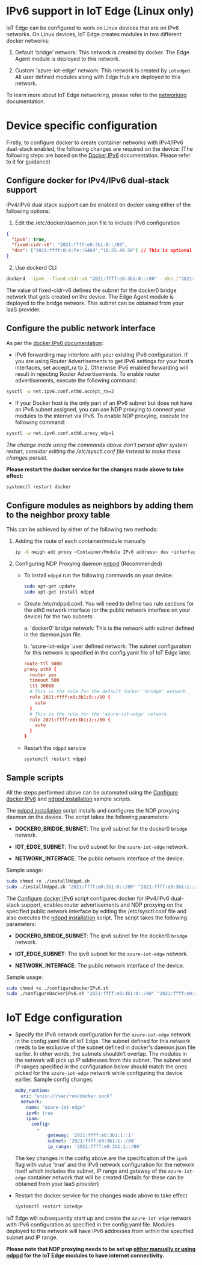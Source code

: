 # IPv6 support in IoT Edge (Linux only)

IoT Edge can be configured to work on Linux devices that are on IPv6 networks. On Linux devices, IoT Edge creates modules in two different docker networks:

1. Default 'bridge' network: This network is created by docker. The Edge Agent module is deployed to this network.

2. Custom 'azure-iot-edge' network: This network is created by `iotedged`. All user defined modules along with Edge Hub are deployed to this network.

To learn more about IoT Edge networking, please refer to the [networking](./networking.md) documentation.

# Device specific configuration

Firstly, to configure docker to create container networks with IPv4/IPv6 dual-stack enabled, the following changes are required on the device:
(The following steps are based on the [Docker IPv6][1] documentation. Please refer to it for guidance)

## Configure docker for IPv4/IPv6 dual-stack support

IPv4/IPv6 dual stack support can be enabled on docker using either of the following options:

1. Edit the /etc/docker/daemon.json file to include IPv6 configuration

  ```json
  {
    "ipv6": true,
    "fixed-cidr-v6": "2021:ffff:e0:3b1:0::/80",
    "dns": ["2021:ffff:0:4:fe::6464","10.55.40.50"] // This is optional
  }
  ```

2. Use dockerd CLI

```bash
dockerd --ipv6 --fixed-cidr-v6 "2021:ffff:e0:3b1:0::/80" --dns ["2021:ffff:0:4:fe::6464","10.55.40.50"]
```

The value of fixed-cidr-v6 defines the subnet for the docker0 bridge network that gets created on the device. The Edge Agent module is deployed to the bridge network. This subnet can be obtained from your IaaS provider.

## Configure the public network interface

As per the [docker IPv6 documentation][1]:

* IPv6 forwarding may interfere with your existing IPv6 configuration. If you are using Router Advertisements to get IPv6 settings for your host’s interfaces, set accept_ra to 2. Otherwise IPv6 enabled forwarding will result in rejecting Router Advertisements. To enable router advertisements, execute the following command:

```bash
sysctl -w net.ipv6.conf.eth0.accept_ra=2
```

* If your Docker host is the only part of an IPv6 subnet but does not have an IPv6 subnet assigned, you can use NDP proxying to connect your modules to the internet via IPv6. To enable NDP proxying, execute the following command:

```bash
sysctl -w net.ipv6.conf.eth0.proxy_ndp=1
```

*The change made using the commands above don't persist after system restart, consider editing the /etc/sysctl.conf file instead to make these changes persist.*

**Please restart the docker service for the changes made above to take effect:**

```bash
systemctl restart docker
```

## Configure modules as neighbors by adding them to the neighbor proxy table

This can be achieved by either of the following two methods:

1. Adding the route of each container/module manually

    ```bash
    ip -6 neigh add proxy <Container/Module IPv6 address> dev <interface such as 'eth0'>
    ```

2. Configuring NDP Proxying daemon [ndppd][2] (Recommended)

   * To install `ndppd` run the following commands on your device:

      ```bash
      sudo apt-get update
      sudo apt-get install ndppd
      ```

   * Create /etc/ndppd.conf. You will need to define two rule sections for the eth0 network interface (or the public network interface on your device) for the two subnets:

      a. 'docker0' bridge network: This is the network with subnet defined in the daemon.json file.

      b. 'azure-iot-edge' user defined network: The subnet configuration for this network is specified in the config.yaml file of IoT Edge later.

      ```conf
      route-ttl 5000
      proxy eth0 {
        router yes
        timeout 500
        ttl 30000
        # This is the rule for the default docker 'bridge' network.
        rule 2021:ffff:e0:3b1:0::/80 {
          auto
        }
        # This is the rule for the 'azure-iot-edge' network.
        rule 2021:ffff:e0:3b1:1::/80 {
          auto
        }
      }
      ```

   * Restart the `ndppd` service

      ```bash
      systemctl restart ndppd
      ```

## Sample scripts

All the steps performed above can be automated using the [Configure docker IPv6][3] and [ndppd installation][4] sample scripts.

The [ndppd installation][4] script installs and configures the NDP proxying daemon on the device. The script takes the following parameters:

* **DOCKER0_BRIDGE_SUBNET**: The ipv6 subnet for the docker0 `bridge` network.

* **IOT_EDGE_SUBNET**: The ipv6 subnet for the `azure-iot-edge` network.

* **NETWORK_INTERFACE**: The public network interface of the device.

Sample usage:

```bash
sudo chmod +x ./installNdppd.sh
sudo ./installNdppd.sh "2021:ffff:e0:3b1:0::/80" "2021:ffff:e0:3b1:1::/80" eth0
```

The [Configure docker IPv6][3] script configures docker for IPv4/IPv6 dual-stack support, enables router advertisements and NDP proxying on the specified public network interface by editing the /etc/sysctl.conf file and
also executes the [ndppd installation][4] script. The script takes the following parameters:

* **DOCKER0_BRIDGE_SUBNET**: The ipv6 subnet for the docker0 `bridge` network.

* **IOT_EDGE_SUBNET**: The ipv6 subnet for the `azure-iot-edge` network.

* **NETWORK_INTERFACE**: The public network interface of the device.

Sample usage:

```bash
sudo chmod +x ./configureDockerIPv6.sh
sudo ./configureDockerIPv6.sh "2021:ffff:e0:3b1:0::/80" "2021:ffff:e0:3b1:1::/80" eth0
```

# IoT Edge configuration

* Specify the IPv6 network configuration for the `azure-iot-edge` network in the config.yaml file of IoT Edge. The subnet defined for this network needs to be exclusive of the subnet defined in docker's daemon.json file earlier. In other words, the subnets shouldn’t overlap. The modules in the network will pick up IP addresses from this subnet. The subnet and IP ranges specified in the configuration below should match the ones picked for the `azure-iot-edge` network while configuring the device earlier.
Sample config changes:

  ```yaml
  moby_runtime:
    uri: "unix:///var/run/docker.sock"
    network:
      name: "azure-iot-edge"
      ipv6: true
      ipam:
        config:
          - 
              gateway: '2021:ffff:e0:3b1:1::1'
              subnet: '2021:ffff:e0:3b1:1::/80'
              ip_range: '2021:ffff:e0:3b1:1::/80'
  ```

  The key changes in the config above are the specification of the `ipv6` flag with value 'true' and the IPv6 network configuration for the network itself which includes the subnet, IP range and gateway of the `azure-iot-edge` container network that will be created (Details for these can be obtained from your IaaS provider)

* Restart the docker service for the changes made above to take effect

  ```bash
  systemctl restart iotedge
  ```

IoT Edge will subsequently start up and create the `azure-iot-edge` network with IPv6 configuration as specified in the config.yaml file. Modules deployed to this network will have IPv6 addresses from within the specified subnet and IP range.

**Please note that NDP proxying needs to be set up [either manually or using ndppd](#configure-modules-as-neighbors-by-adding-them-to-the-neighbor-proxy-table) for the IoT Edge modules to have internet connectivity.**

[1]: https://docs.docker.com/v17.09/engine/userguide/networking/default_network/ipv6/
[2]: https://github.com/DanielAdolfsson/ndppd
[3]: ../scripts/linux/configureDockerIPv6.sh
[4]: ../scripts/linux/installNdppd.sh
